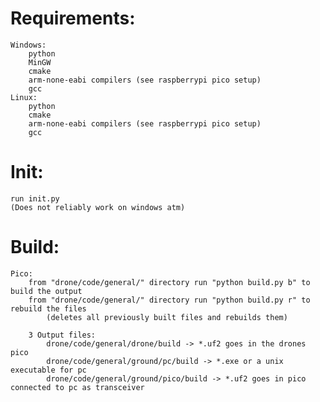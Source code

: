 # Requirements:
    Windows:
        python
        MinGW
        cmake
        arm-none-eabi compilers (see raspberrypi pico setup)
        gcc
    Linux:
        python
        cmake
        arm-none-eabi compilers (see raspberrypi pico setup)
        gcc

# Init:
    run init.py
    (Does not reliably work on windows atm)

# Build:
    Pico:
        from "drone/code/general/" directory run "python build.py b" to build the output
        from "drone/code/general/" directory run "python build.py r" to rebuild the files 
            (deletes all previously built files and rebuilds them)

        3 Output files:
            drone/code/general/drone/build -> *.uf2 goes in the drones pico
            drone/code/general/ground/pc/build -> *.exe or a unix executable for pc
            drone/code/general/ground/pico/build -> *.uf2 goes in pico connected to pc as transceiver

<!--
drone/code/pico/*:
    This is where some tests for the pico and the pico-sdk are

drone/code/general/communications/nrf24:
    communications is the subproject for the communications between pc/drone
    nrf24 is the library that provides for a way to send data using nrf24 modules
    and the pico

nrf24:
    This is how the module should be wired https://coffeebreakpoint.com/wp-content/uploads/2021/05/pico-nrf24L01_wiring-768x763.png.
    
pico read timouts are an issue. The nrf24 read on the pico transceiver times out.
Both pico seem to be stuck on read to make this happen. Need to sync better somehow.
        
TODO:
transmissions per second needs to be averaged and updated every second or something so its actually readable

make FloatBytes something other than a union. Union is too breakable.

Windows compatibility (done?):
    connection.h/.c
    groundreceiver (path_to_port only)
    build scripts/git script
        make all scripts in python

Foamboard frame

Pico hat maximal 10 Mhz übertragungsrate also nicht ausreichend für video.
-->

